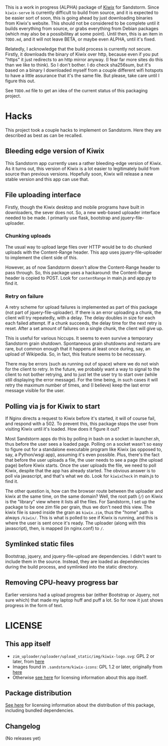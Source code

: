 This is a work in progress (ALPHA) package of [Kiwix](http://www.kiwix.org) for Sandstorm. Since `kiwix-serve` is currently difficult to build from source, and it is expected to be easier sort of soon, this is going ahead by just downloading binaries from Kiwix's website. This should not be considered to be complete until it builds everything from source, or grabs everything from Debian packages (which may also be a possibilitey at some point). Until then, this is an item in `TODO.md`, and it will not leave BETA, or maybe even ALPHA, until it's fixed.

Relatedly, I acknowledge that the build process is currently not secure. Firstly, it downloads the binary of Kiwix over http, because even if you put "https" it just redirects to an http mirror anyway. (I fear far more sites do this than we like to think). So I don't bother. I do check sha256sum, but it's based on a binary I downloaded myself from a couple different wifi hotspots to have a little assurance that it's the same file. But please, take care until I figure this out.

See `TODO.md` file to get an idea of the current status of this packaging project.

# Hacks

This project took a couple hacks to implement on Sandstorm. Here they are described as best as can be recalled.

## Bleeding edge version of Kiwix

This Sandstorm app currently uses a rather bleeding-edge version of Kiwix. As it turns out, this version of Kiwix is a lot easier to legitimately build from source than previous versions. Hopefully soon, Kiwix will release a new stable version and this app can use that.

## File uploading interface

Firstly, though the Kiwix desktop and mobile programs have built in downloaders, the sever does not. So, a new web-based uploader interface needed to be made. I primarily use flask, bootstrap and jquery-file-uploader.

### Chunking uploads

The usual way to upload large files over HTTP would be to do chunked uploads with the Content-Range header. This app uses jquery-file-uploader to implement the client side of this.

However, as of now Sandstorm doesn't allow the Content-Range header to pass through. So, this package uses a hackaround: the Content-Range header is copied to POST. Look for `contentRange` in main.js and app.py to find it.

### Retry on failure

A retry scheme for upload failures is implemented as part of this package (not part of jquery-file-uploader). If there is an error uploading a chunk, the client will try repeatedly, with a delay. The delay doubles in size for each each failed attempt. If a chunk succeeds, the delay time for the next retry is reset. After a set amount of failures on a single chunk, the client will give up.

This is useful for various hiccups. It seems to even survive a temporary Sandstorm grain shutdown. Spontaneous grain shutdowns and restarts are rare, but common enough that it happens at least once during, say, an upload of Wikipedia. So, in fact, this feature seems to be necessary.

There may be errors (such as running out of space) where we do not wish for the client to retry. In the future, we probably want a way to signal to the client to not bother retrying, and to just let the user try to start over (while still displaying the error message). For the time being, in such cases it will retry the maximum number of times, and (I believe) keep the last error message visible for the user.

## Polling via js for Kiwix to start

If Nginx directs a request to Kiwix before it's started, it will of course fail, and respond with a 502. To prevent this, this package stops the user from visiting Kiwix until it's loaded. How does it figure it out?

Most Sandstorm apps do this by polling in bash on a socket in launcher.sh, thus before the user sees a loaded page. Polling on a socket wasn't so easy to figure out for a standalone executable program like Kiwix (as opposed to, say, a Python/wsgi app), assuming it's even possible. Plus, there's the fact that before the user uploads a file, the user needs to see a page (the upload page) before Kiwix starts. Once the user uploads the file, we need to poll Kiwix, despite that the app has already started. The obvious answer is to poll via javascript, and that's what we do. Look for `kiwixCheck` in main.js to find it.

The other question is, how can the browser route between the uploader and kiwix at the same time, on the same domain? Well, the root path (`/`) on Kiwix is the "library" view where it lists all the files. For Sandstorm, I set up the package to be one zim file per grain, thus we don't need this view. The kiwix file is saved inside the grain as `kiwix.zim`, thus the "home" path is always `/kiwix/`. This is what is polled to see if Kiwix is running, and this is where the user is sent once it's ready. The uploader (along with this javascript), then, is mapped (in nginx.conf) to `/`.

## Symlinked static files

Bootstrap, jquery, and jquery-file-upload are dependencies. I didn't want to include them in the source. Instead, they are loaded as dependencies during the build process, and symlinked into the static directory.

## Removing CPU-heavy progress bar

Earlier versions had a upload progress bar (either Bootstrap or Jquery, not sure which) that made my laptop huff and puff a lot. So for now it just shows progress in the form of text.

# LICENSE

## This app itself

* `zim_uploader/uploader/upload_static/img/kiwix-logo.svg`: GPL 2 or later, from [here](https://commons.wikimedia.org/wiki/File:Kiwix_logo.svg)
* Images found in `.sandstorm/kiwix-icons`: GPL 1.2 or later, originally from [here](https://upload.wikimedia.org/wikipedia/commons/1/14/Kiwix_icon.svg)
* Otherwise [see here](COPYING) for licensing information about this app itself.

## Package distribution

[See here](distribution_licenses.md) for licensing information about the distribution of this package, including bundled dependencies.

## Changelog

(No releases yet)
